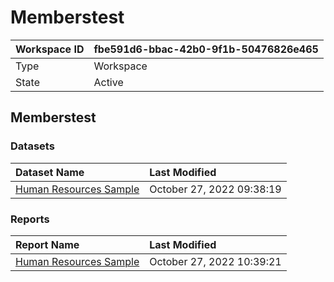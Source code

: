 



# Memberstest

|Workspace ID|fbe591d6-bbac-42b0-9f1b-50476826e465|
| :--- | :--- |
|Type|Workspace|
|State|Active|

## Memberstest

### Datasets

|Dataset Name|Last Modified|
| :--- | :--- |
|[Human Resources Sample](../Datasets/Human-Resources-Sample.md)|October 27, 2022 09:38:19|

### Reports

|Report Name|Last Modified|
| :--- | :--- |
|[Human Resources Sample](../Reports/Human-Resources-Sample.md)|October 27, 2022 10:39:21|
